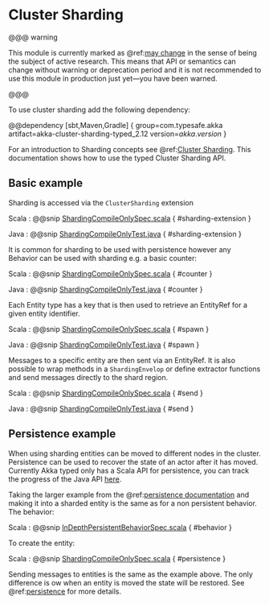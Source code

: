 # Cluster Sharding

@@@ warning

This module is currently marked as @ref:[may change](../common/may-change.md) in the sense
  of being the subject of active research. This means that API or semantics can
  change without warning or deprecation period and it is not recommended to use
  this module in production just yet—you have been warned.
  
@@@

To use cluster sharding add the following dependency:

@@dependency [sbt,Maven,Gradle] {
  group=com.typesafe.akka
  artifact=akka-cluster-sharding-typed_2.12
  version=$akka.version$
}

For an introduction to Sharding concepts see @ref:[Cluster Sharding](../cluster-sharding.md). This documentation shows how to use the typed
Cluster Sharding API.

## Basic example

Sharding is accessed via the `ClusterSharding` extension

Scala
:  @@snip [ShardingCompileOnlySpec.scala]($akka$/akka-cluster-sharding-typed/src/test/scala/doc/akka/cluster/sharding/typed/ShardingCompileOnlySpec.scala) { #sharding-extension }

Java
:  @@snip [ShardingCompileOnlyTest.java]($akka$/akka-cluster-sharding-typed/src/test/java/jdoc/akka/cluster/sharding/typed/ShardingCompileOnlyTest.java) { #sharding-extension }

It is common for sharding to be used with persistence however any Behavior can be used with sharding e.g. a basic counter:

Scala
:  @@snip [ShardingCompileOnlySpec.scala]($akka$/akka-cluster-sharding-typed/src/test/scala/doc/akka/cluster/sharding/typed/ShardingCompileOnlySpec.scala) { #counter }

Java
:  @@snip [ShardingCompileOnlyTest.java]($akka$/akka-cluster-sharding-typed/src/test/java/jdoc/akka/cluster/sharding/typed/ShardingCompileOnlyTest.java) { #counter }

Each Entity type has a key that is then used to retrieve an EntityRef for a given entity identifier. 

Scala
:  @@snip [ShardingCompileOnlySpec.scala]($akka$/akka-cluster-sharding-typed/src/test/scala/doc/akka/cluster/sharding/typed/ShardingCompileOnlySpec.scala) { #spawn }

Java
:  @@snip [ShardingCompileOnlyTest.java]($akka$/akka-cluster-sharding-typed/src/test/java/jdoc/akka/cluster/sharding/typed/ShardingCompileOnlyTest.java) { #spawn }

Messages to a specific entity are then sent via an EntityRef. 
It is also possible to wrap methods in a `ShardingEnvelop` or define extractor functions and send messages directly to the shard region.

Scala
:  @@snip [ShardingCompileOnlySpec.scala]($akka$/akka-cluster-sharding-typed/src/test/scala/doc/akka/cluster/sharding/typed/ShardingCompileOnlySpec.scala) { #send }

Java
:  @@snip [ShardingCompileOnlyTest.java]($akka$/akka-cluster-sharding-typed/src/test/java/jdoc/akka/cluster/sharding/typed/ShardingCompileOnlyTest.java) { #send }

## Persistence example

When using sharding entities can be moved to different nodes in the cluster. Persistence can be used to recover the state of 
an actor after it has moved. Currently Akka typed only has a Scala API for persistence, you can track the progress of the
Java API [here](https://github.com/akka/akka/issues/24193).

Taking the larger example from the @ref:[persistence documentation](persistence.md#larger-example) and making it into
a sharded entity is the same as for a non persistent behavior. The behavior:

Scala
:  @@snip [InDepthPersistentBehaviorSpec.scala]($akka$/akka-persistence-typed/src/test/scala/docs/akka/persistence/typed/InDepthPersistentBehaviorSpec.scala) { #behavior }

To create the entity:

Scala
:  @@snip [ShardingCompileOnlySpec.scala]($akka$/akka-cluster-sharding-typed/src/test/scala/doc/akka/cluster/sharding/typed/ShardingCompileOnlySpec.scala) { #persistence }

Sending messages to entities is the same as the example above. The only difference is ow when an entity is moved the state will be restored. 
See @ref:[persistence](persistence.md) for more details.
